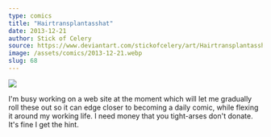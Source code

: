 ```yaml
---
type: comics
title: "Hairtransplantasshat"
date: 2013-12-21
author: Stick of Celery
source: https://www.deviantart.com/stickofcelery/art/Hairtransplantasshat-421239985
image: /assets/comics/2013-12-21.webp
slug: 68
---
```


![](/assets/comics/2013-12-21.webp)

I'm busy working on a web site at the moment which will let me gradually roll these out so it can edge closer to becoming a daily comic, while flexing it around my working life. I need money that you tight-arses don't donate. It's fine I get the hint.
